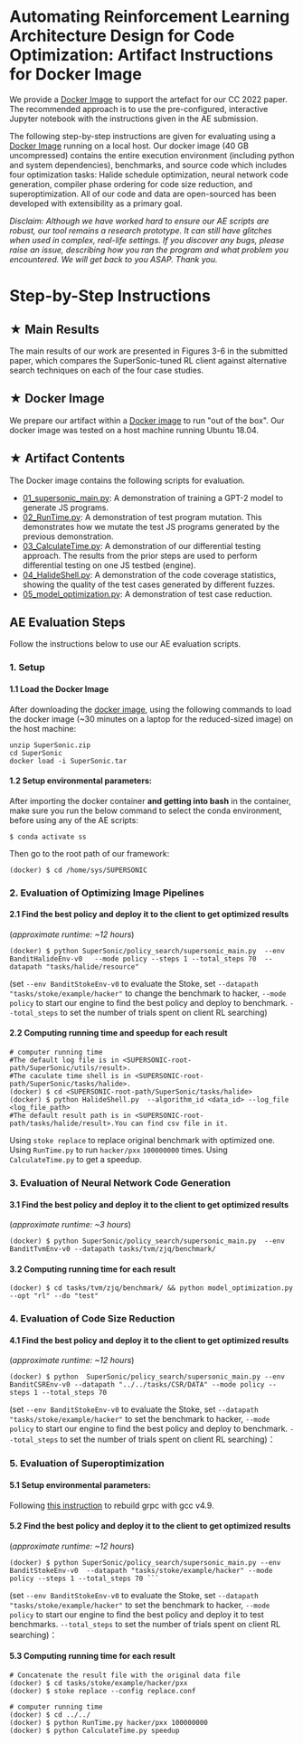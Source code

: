 # Automating Reinforcement Learning Architecture Design for Code Optimization: Artifact Instructions for Docker Image

We provide a [Docker Image](#docker) to support the artefact for our CC 2022 paper. The recommended approach is to use the pre-configured, interactive Jupyter notebook with the instructions given in the AE submission. 

The following step-by-step instructions are given for evaluating using a  [Docker Image](#docker) running on a local host. Our docker image (40 GB uncompressed) contains the entire execution environment (including python and system dependencies), benchmarks, and source code which includes four optimization tasks: Halide schedule optimization, neural network code generation, compiler phase ordering for code size reduction, and superoptimization.  All of our code and data are open-sourced has been developed with extensibility as a primary goal.

*Disclaim:
Although we have worked hard to ensure our AE scripts are robust, our tool remains a *research prototype*. It can still have glitches when used in complex, real-life settings. If you discover any bugs, please raise an issue, describing how you ran the program and what problem you encountered. We will get back to you ASAP. Thank you.*


# Step-by-Step Instructions <br id = "docker">

## ★ Main Results <span id = "bug-list">

The main results of our work are presented in Figures 3-6 in the submitted paper, which compares the SuperSonic-tuned RL client against alternative search techniques on each of the four case studies. 

## ★ Docker Image <br id = "dockerimg">

We prepare our artifact within a [Docker image](https://zenodo.org/record/4675014) to run "out of the box". 
Our docker image was tested on a host machine running Ubuntu 18.04.

## ★ Artifact Contents

The Docker image contains the following scripts for evaluation. 

 * [01_supersonic_main.py](https://github.com/NWU-NISL-Fuzzing/COMFORT/tree/main/artifact_evaluation/src/01_evaluate_generator.py): A demonstration of training a GPT-2 model to generate JS programs. 
 * [02_RunTime.py](https://github.com/NWU-NISL-Fuzzing/COMFORT/tree/main/artifact_evaluation/src/02_evaluate_mutator.py): A demonstration of test program mutation. This demonstrates how we mutate the test JS programs generated by the previous demonstration.
 * [03_CalculateTime.py](https://github.com/NWU-NISL-Fuzzing/COMFORT/tree/main/artifact_evaluation/src/03_evaluate_harness.py): A demonstration of our differential testing approach. The results from the prior steps are used to perform differential testing on one JS testbed (engine).
 * [04_HalideShell.py](https://github.com/NWU-NISL-Fuzzing/COMFORT/tree/main/artifact_evaluation/src/04_coverage_calculate.py): A demonstration of the code coverage statistics, showing the quality of the test cases generated by different fuzzes.
 * [05_model_optimization.py](https://github.com/NWU-NISL-Fuzzing/COMFORT/tree/main/artifact_evaluation/src/05_testcase_reducing.py): A demonstration of test case reduction.

## AE Evaluation Steps

Follow the instructions below to use our AE evaluation scripts.

### 1. Setup

#### 1.1  Load the Docker Image <br id="loaddi">

After downloading the [docker image](#dockerimg), using the following commands to load the docker image (~30 minutes on a laptop for the reduced-sized image) on the host machine:

```
unzip SuperSonic.zip
cd SuperSonic
docker load -i SuperSonic.tar
```

#### 1.2 Setup environmental parameters:

After importing the docker container **and getting into bash** in the container, make sure you run the below command to select the conda environment, before using any of the AE scripts:

`````` shell
$ conda activate ss
``````

Then go to the root path of our framework:

```
(docker) $ cd /home/sys/SUPERSONIC
```

### 2. Evaluation of Optimizing Image Pipelines

#### 2.1 Find the best policy and deploy it to the client to get optimized results

(*approximate runtime:  ~12 hours*)

```shell
(docker) $ python SuperSonic/policy_search/supersonic_main.py  --env BanditHalideEnv-v0   --mode policy --steps 1 --total_steps 70  --datapath "tasks/halide/resource"
```

(set ```--env BanditStokeEnv-v0``` to evaluate the Stoke, set ```--datapath "tasks/stoke/example/hacker"``` to change the benchmark to hacker, ```--mode policy``` to start our engine to find the best policy and deploy to benchmark. ```--total_steps``` to set the number of trials spent on client RL searching)

#### 2.2 Computing running time and speedup for each result

```shell
# computer running time 
#The default log file is in <SUPERSONIC-root-path/SuperSonic/utils/result>.
#The caculate time shell is in <SUPERSONIC-root-path/SuperSonic/tasks/halide>.
(docker) $ cd <SUPERSONIC-root-path/SuperSonic/tasks/halide>
(docker) $ python HalideShell.py  --algorithm_id <data_id> --log_file <log_file_path> 
#The default result path is in <SUPERSONIC-root-path/tasks/halide/result>.You can find csv file in it.
```

Using ```stoke replace``` to replace original benchmark with optimized one. Using ```RunTime.py``` to run ```hacker/pxx``` ```100000000``` times. Using ```CalculateTime.py``` to get a speedup.

### 3. Evaluation of **Neural Network Code Generation**

#### 3.1 Find the best policy and deploy it to the client to get optimized results

(*approximate runtime:  ~3 hours*)

```shell
(docker) $ python SuperSonic/policy_search/supersonic_main.py  --env BanditTvmEnv-v0 --datapath tasks/tvm/zjq/benchmark/
```

#### 3.2 Computing running time for each result

```shell
(docker) $ cd tasks/tvm/zjq/benchmark/ && python model_optimization.py --opt "rl" --do "test"
```

### 4. Evaluation of Code Size Reduction

#### 4.1 Find the best policy and deploy it to the client to get optimized results

(*approximate runtime:  ~12 hours*)

```shell
(docker) $ python  SuperSonic/policy_search/supersonic_main.py --env BanditCSREnv-v0 --datapath "../../tasks/CSR/DATA" --mode policy --steps 1 --total_steps 70
```

(set ```--env BanditStokeEnv-v0``` to evaluate the Stoke, set ```--datapath "tasks/stoke/example/hacker"``` to set the benchmark to hacker, ```--mode policy``` to start our engine to find the best policy and deploy to benchmark. ```--total_steps``` to set the number of trials spent on client RL searching)：

### 5. Evaluation of Superoptimization

#### 5.1 Setup environmental parameters:

Following [this instruction](https://github.com/HuantWang/SUPERSONIC/edit/master/INSTALL.md#grpc) to rebuild grpc with gcc v4.9.

#### 5.2 Find the best policy and deploy it to the client to get optimized results

(*approximate runtime:  ~12 hours*)

```shell
(docker) $ python SuperSonic/policy_search/supersonic_main.py --env BanditStokeEnv-v0  --datapath "tasks/stoke/example/hacker" --mode policy --steps 1 --total_steps 70 ```
```

(set ```--env BanditStokeEnv-v0``` to evaluate the Stoke, set ```--datapath "tasks/stoke/example/hacker"``` to set the benchmark to hacker, ```--mode policy``` to start our engine to find the best policy and deploy it to test benchmarks. ```--total_steps``` to set the number of trials spent on client RL searching)：

#### 5.3 Computing running time for each result

```shell
# Concatenate the result file with the original data file
(docker) $ cd tasks/stoke/example/hacker/pxx
(docker) $ stoke replace --config replace.conf

# computer running time
(docker) $ cd ../../
(docker) $ python RunTime.py hacker/pxx 100000000
(docker) $ python CalculateTime.py speedup
```
